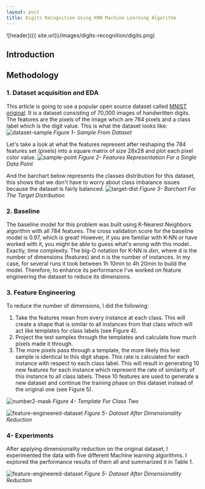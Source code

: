 ```yaml
---
layout: post
title: Digits Recognition Using KNN Machine Learning Algorithm
---
```


![header]({{ site.url}}/images/digits-recognition/digits.png)

## Introduction 

## Methodology 

### 1. Dataset acquisition and EDA 
This article is going to use a popular open source dataset called [MNIST original](https://www.kaggle.com/avnishnish/mnist-original). It is a dataset consisting of 70,000 images of handwritten digits. The features are the pixels of the image which are 784 pixels and a class label which is the digit value.
This is what the dataset looks like: 
![dataset-sample]({{site.url}}/images/digits-recognition/dataset-sample.png)
*Figure 1- Sample From Dataset*

Let's take a look at what the features represent after reshaping the 784 features set (pixels) into a square matrix of size 28x28 and plot each pixel color value. 
![sample-point]({{site.url}}/images/digits-recognition/sample-point.png)
*Figure 2- Features Representation For a Single Data Point*

And the barchart below represents the classes distribution for this dataset, this shows that we don't have to worry about class imbalance issues because the dataset is fairly balanced. 
![target-dist]({{site.url}}/images/digits-recognition/target-distribution.png)
*Figure 3- Barchart For The Target Distribution*

### 2. Baseline 
The baseline model for this problem was built using K-Nearest Neighbors algorithm with all 784 features. The cross validation score for the baseline model is 0.97, which is great! However, if you are familiar with K-NN or have worked with it, you might be able to guess what's wrong with this model.. Exactly, time complexity. The big-O notation for K-NN is <var>dxn</var>, where d is the number of dimensions (features) and n is the number of instances. In my case, for several runs it took between 1h 10min to 4h 20min to build the model. Therefore, to enhance its performance I've worked on feature engineering the dataset to reduce its dimensions.


### 3. Feature Engineering 
To reduce the number of dimensions, I did the following: 
1. Take the features mean from every instance at each class. This will create a shape that is similar to all instances from that class which will act like templates for class labels (see Figure 4). 
2. Project the test samples through the templates and calculate how much pixels made it through.
3. The more pixels pass through a template, the more likely this test sample is identical to this digit shape. This rate is calculated for each instance with respect to each class label. 
This will result in generating 10 new features for each instance which represent the rate of similarity of this instance to all class labels. These 10 features are used to generate a new dataset and continue the training phase on this dataset instead of the original one (see Figure 5).

![number2-mask]({{site.url}}/images/digits-recognition/mask2.png)
*Figure 4- Template For Class Two*

![feature-engineered-dataset]({{site.url}}/images/digits-recognition/new-dataset.png)
*Figure 5- Dataset After Dimensionality Reduction*

### 4- Experiments
After applying dimensionality reduction on the original dataset, I experimented the data with five different Machine learning algorithms. I explored the performance results of them all and summarized it in Table 1.

![feature-engineered-dataset]({{site.url}}/images/digits-recognition/new-dataset.png)
*Figure 5- Dataset After Dimensionality Reduction*


